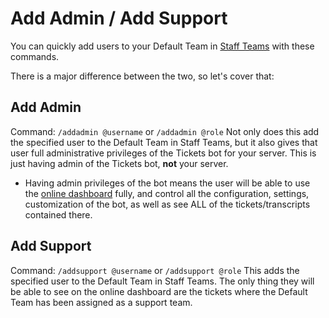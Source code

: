 # Add Admin / Add Support
You can quickly add users to your Default Team in [Staff Teams](./dashboard/settings/staff-teams.md) with these commands.

There is a major difference between the two, so let's cover that:


## Add Admin
Command: `/addadmin @username` or `/addadmin @role`
Not only does this add the specified user to the Default Team in Staff Teams, but it also gives that user full administrative privileges of the Tickets bot for your server. This is just having admin of the Tickets bot, **not** your server.
- Having admin privileges of the bot means the user will be able to use the [online dashboard](https://panel.ticketsbot.net) fully, and control all the configuration, settings, customization of the bot, as well as see ALL of the tickets/transcripts contained there.

## Add Support
Command: `/addsupport @username` or `/addsupport @role`
This adds the specified user to the Default Team in Staff Teams. The only thing they will be able to see on the online dashboard are the tickets where the Default Team has been assigned as a support team.